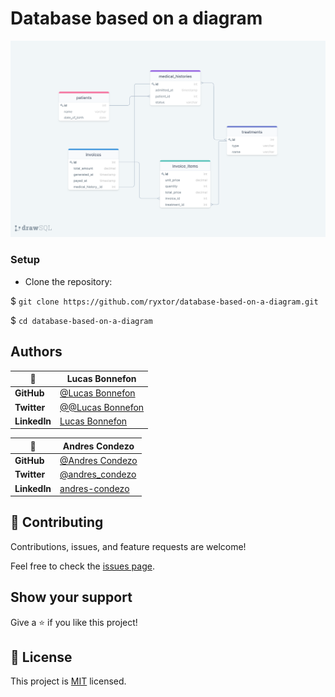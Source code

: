# Database based on a diagram

![clinic_diagram](clinic_diagram.png)
### Setup

- Clone the repository:

$ `git clone https://github.com/ryxtor/database-based-on-a-diagram.git`

$ `cd database-based-on-a-diagram`

## Authors

|    👤    | **Lucas Bonnefon**                                               |
| ------------ | ---------------------------------------------------- |
| **GitHub**   | [@Lucas Bonnefon](https://github.com/ryxtor)         |
| **Twitter**  | [@@Lucas Bonnefon](https://twitter.com/ryxtor)        |
| **LinkedIn** | [Lucas Bonnefon](https://www.linkedin.com/in/lucasbonnefon/)|

|    👤    | **Andres Condezo**                                               |
| ------------ | ---------------------------------------------------- |
| **GitHub**   | [@Andres Condezo](https://github.com/andres-condezo)         |
| **Twitter**  | [@andres_condezo](https://twitter.com/andres_condezo)        |
| **LinkedIn** | [andres-condezo](https://www.linkedin.com/in/andres-condezo/)|
## 🤝 Contributing

Contributions, issues, and feature requests are welcome!

Feel free to check the [issues page](../../issues/).

## Show your support

Give a ⭐️ if you like this project!

## 📝 License

This project is [MIT](./MIT.md) licensed.

